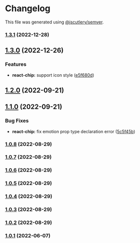 # Changelog

This file was generated using [@jscutlery/semver](https://github.com/jscutlery/semver).

### [1.3.1](https://gitlab.migoinc.com/migotv/paintbox/compare/react-chip@1.3.0...react-chip@1.3.1) (2022-12-28)

## [1.3.0](https://gitlab.migoinc.com/migotv/paintbox/compare/react-chip@1.2.0...react-chip@1.3.0) (2022-12-26)


### Features

* **react-chip:** support icon style ([e5f680d](https://gitlab.migoinc.com/migotv/paintbox/commit/e5f680dc9d4898404fd0db1ce128481e3eca27b5))

## [1.2.0](https://gitlab.migoinc.com/migotv/paintbox/compare/react-chip@1.1.0...react-chip@1.2.0) (2022-09-21)

## [1.1.0](https://gitlab.migoinc.com/migotv/paintbox/compare/react-chip@1.0.8...react-chip@1.1.0) (2022-09-21)


### Bug Fixes

* **react-chip:** fix emotion prop type declaration error ([5c5f45b](https://gitlab.migoinc.com/migotv/paintbox/commit/5c5f45becb414f7e7580cbc123e6e7325f930c1d))

### [1.0.8](https://gitlab.migoinc.com/migotv/paintbox/compare/react-chip@1.0.7...react-chip@1.0.8) (2022-08-29)

### [1.0.7](https://gitlab.migoinc.com/migotv/paintbox/compare/react-chip@1.0.6...react-chip@1.0.7) (2022-08-29)

### [1.0.6](https://gitlab.migoinc.com/migotv/paintbox/compare/react-chip@1.0.5...react-chip@1.0.6) (2022-08-29)

### [1.0.5](https://gitlab.migoinc.com/migotv/paintbox/compare/react-chip@1.0.4...react-chip@1.0.5) (2022-08-29)

### [1.0.4](https://gitlab.migoinc.com/migotv/paintbox/compare/react-chip@1.0.3...react-chip@1.0.4) (2022-08-29)

### [1.0.3](https://gitlab.migoinc.com/migotv/paintbox/compare/react-chip@1.0.2...react-chip@1.0.3) (2022-08-29)

### [1.0.2](https://gitlab.migoinc.com/migotv/paintbox/compare/react-chip@1.0.1...react-chip@1.0.2) (2022-08-29)

### [1.0.1](https://gitlab.migoinc.com/migotv/paintbox/compare/react-chip@1.0.0...react-chip@1.0.1) (2022-06-07)
